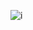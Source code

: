 ![i](https://github.com/Sujitcs/Employees-CRUD/assets/132594980/ed505126-9eda-4981-a024-e17dca45b2f9)
